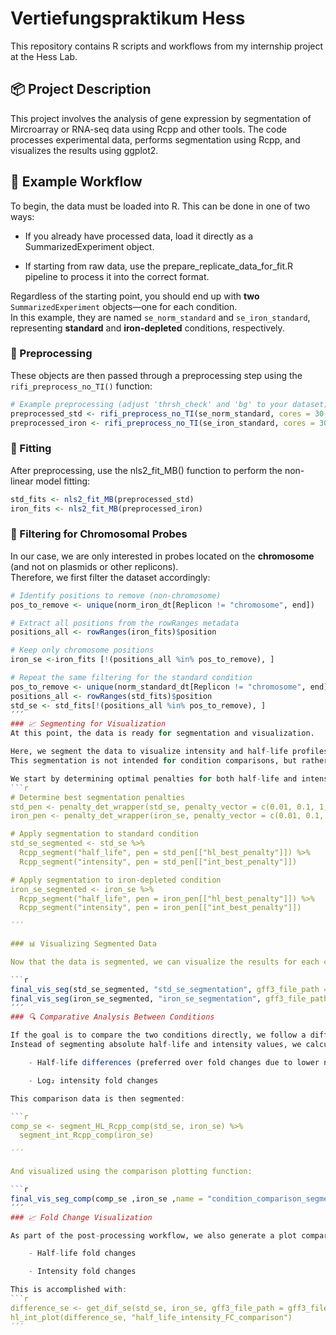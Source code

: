 # Vertiefungspraktikum Hess

This repository contains R scripts and workflows from my internship project at the Hess Lab.

## 📦 Project Description

This project involves the analysis of gene expression by segmentation of Mircroarray or RNA-seq data using Rcpp and other tools.
The code processes experimental data, performs segmentation using Rcpp, and visualizes the results using ggplot2.

## 🔁 Example Workflow
To begin, the data must be loaded into R. This can be done in one of two ways:

   - If you already have processed data, load it directly as a SummarizedExperiment object.

   - If starting from raw data, use the prepare_replicate_data_for_fit.R pipeline to process it into the correct format.


Regardless of the starting point, you should end up with **two** `SummarizedExperiment` objects—one for each condition.  
In this example, they are named `se_norm_standard` and `se_iron_standard`, representing **standard** and **iron-depleted** conditions, respectively.

### 🧼 Preprocessing

These objects are then passed through a preprocessing step using the `rifi_preprocess_no_TI()` function:

```r
# Example preprocessing (adjust 'thrsh_check' and 'bg' to your dataset)
preprocessed_std <- rifi_preprocess_no_TI(se_norm_standard, cores = 30, thrsh_check = 850, bg = 2500)
preprocessed_iron <- rifi_preprocess_no_TI(se_iron_standard, cores = 30, thrsh_check = 850, bg = 2500)
```

### 🔬 Fitting
After preprocessing, use the nls2_fit_MB() function to perform the non-linear model fitting:

```r
std_fits <- nls2_fit_MB(preprocessed_std)
iron_fits <- nls2_fit_MB(preprocessed_iron)
```

### 🧹 Filtering for Chromosomal Probes

In our case, we are only interested in probes located on the **chromosome** (and not on plasmids or other replicons).  
Therefore, we first filter the dataset accordingly:

```r
# Identify positions to remove (non-chromosome)
pos_to_remove <- unique(norm_iron_dt[Replicon != "chromosome", end])

# Extract all positions from the rowRanges metadata
positions_all <- rowRanges(iron_fits)$position

# Keep only chromosome positions
iron_se <-iron_fits [!(positions_all %in% pos_to_remove), ]

# Repeat the same filtering for the standard condition
pos_to_remove <- unique(norm_standard_dt[Replicon != "chromosome", end])
positions_all <- rowRanges(std_fits)$position
std_se <- std_fits[!(positions_all %in% pos_to_remove), ]
´´´ 
### 📈 Segmenting for Visualization
At this point, the data is ready for segmentation and visualization.

Here, we segment the data to visualize intensity and half-life profiles.
This segmentation is not intended for condition comparisons, but rather for generating interpretable visual segments.

We start by determining optimal penalties for both half-life and intensity using penalty_det_wrapper(), and then apply the segmentation:
```r
# Determine best segmentation penalties
std_pen <- penalty_det_wrapper(std_se, penalty_vector = c(0.01, 0.1, 1, 2, 5, 10, 20, 30, 50))
iron_pen <- penalty_det_wrapper(iron_se, penalty_vector = c(0.01, 0.1, 1, 2, 5, 10, 20, 30, 50))

# Apply segmentation to standard condition
std_se_segmented <- std_se %>%
  Rcpp_segment("half_life", pen = std_pen[["hl_best_penalty"]]) %>%
  Rcpp_segment("intensity", pen = std_pen[["int_best_penalty"]])

# Apply segmentation to iron-depleted condition
iron_se_segmented <- iron_se %>%
  Rcpp_segment("half_life", pen = iron_pen[["hl_best_penalty"]]) %>%
  Rcpp_segment("intensity", pen = iron_pen[["int_best_penalty"]])

´´´

### 📊 Visualizing Segmented Data

Now that the data is segmented, we can visualize the results for each condition using the final_vis_seg() function:

```r
final_vis_seg(std_se_segmented, "std_se_segmentation", gff3_file_path = gff3_file_path)
final_vis_seg(iron_se_segmented, "iron_se_segmentation", gff3_file_path = gff3_file_path)
´´´
### 🔍 Comparative Analysis Between Conditions

If the goal is to compare the two conditions directly, we follow a different pipeline.
Instead of segmenting absolute half-life and intensity values, we calculate:

    - Half-life differences (preferred over fold changes due to lower noise)

    - Log₂ intensity fold changes

This comparison data is then segmented:

```r
comp_se <- segment_HL_Rcpp_comp(std_se, iron_se) %>%
  segment_int_Rcpp_comp(iron_se)

´´´

And visualized using the comparison plotting function:

```r
final_vis_seg_comp(comp_se ,iron_se ,name = "condition_comparison_segmentation", gff3_file_path = gff3_file_path)
´´´
### 📈 Fold Change Visualization

As part of the post-processing workflow, we also generate a plot comparing segment-wise:

    - Half-life fold changes

    - Intensity fold changes

This is accomplished with:
```r
difference_se <- get_dif_se(std_se, iron_se, gff3_file_path = gff3_file_path)
hl_int_plot(difference_se, "half_life_intensity_FC_comparison")
´´´
